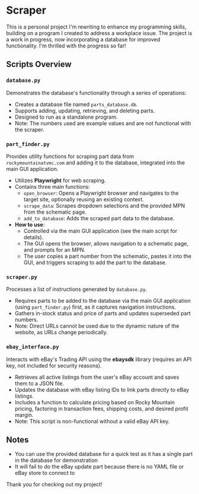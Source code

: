 # Scraper

This is a personal project I'm rewriting to enhance my programming skills, building on a program I created to address a workplace issue. The project is a work in progress, now incorporating a database for improved functionality. I'm thrilled with the progress so far!

## Scripts Overview

### `database.py`
Demonstrates the database's functionality through a series of operations:
- Creates a database file named `parts_database.db`.
- Supports adding, updating, retrieving, and deleting parts.
- Designed to run as a standalone program.
- Note: The numbers used are example values and are not functional with the scraper.

### `part_finder.py`
Provides utility functions for scraping part data from `rockymountainatvmc.com` and adding it to the database, integrated into the main GUI application.
- Utilizes **Playwright** for web scraping.
- Contains three main functions:
  - `open_browser`: Opens a Playwright browser and navigates to the target site, optionally reusing an existing context.
  - `scrape_data`: Scrapes dropdown selections and the provided MPN from the schematic page.
  - `add_to_database`: Adds the scraped part data to the database.
- **How to use**:
  - Controlled via the main GUI application (see the main script for details).
  - The GUI opens the browser, allows navigation to a schematic page, and prompts for an MPN.
  - The user copies a part number from the schematic, pastes it into the GUI, and triggers scraping to add the part to the database.

### `scraper.py`
Processes a list of instructions generated by `database.py`.
- Requires parts to be added to the database via the main GUI application (using `part_finder.py`) first, as it captures navigation instructions.
- Gathers in-stock status and price of parts and updates superseded part numbers.
- Note: Direct URLs cannot be used due to the dynamic nature of the website, as URLs change periodically.

### `ebay_interface.py`
Interacts with eBay's Trading API using the **ebaysdk** library (requires an API key, not included for security reasons).
- Retrieves all active listings from the user's eBay account and saves them to a JSON file.
- Updates the database with eBay listing IDs to link parts directly to eBay listings.
- Includes a function to calculate pricing based on Rocky Mountain pricing, factoring in transaction fees, shipping costs, and desired profit margin.
- Note: This script is non-functional without a valid eBay API key.

## Notes
- You can use the provided database for a quick test as it has a single part in the database for demonstration
- It will fail to do the eBay update part because there is no YAML file or eBay store to connect to

Thank you for checking out my project!
